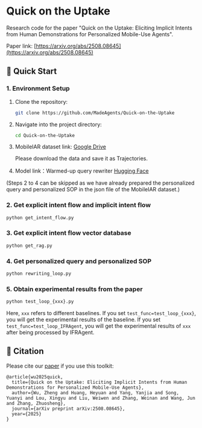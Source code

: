 # Quick on the Uptake

Research code for the paper "Quick on the Uptake: Eliciting Implicit Intents from Human Demonstrations for Personalized Mobile-Use Agents".

Paper link: [https://arxiv.org/abs/2508.08645](https://arxiv.org/abs/2508.08645)
## 🚀 Quick Start
### 1. Environment Setup
1. Clone the repository:
   ```bash
   git clone https://github.com/MadeAgents/Quick-on-the-Uptake
   ```
2. Navigate into the project directory:
   ```bash
   cd Quick-on-the-Uptake
   ```
3. MobileIAR dataset link: [Google Drive]()

   Please download the data and save it as Trajectories.

4. Model link：Warmed-up query rewriter [Hugging Face]()

(Steps 2 to 4 can be skipped as we have already prepared the personalized query and personalized SOP in the json file of the MobileIAR dataset.)

### 2. Get explicit intent flow and implicit intent flow
```bash
python get_intent_flow.py
```

### 3. Get explicit intent flow vector database
```bash
python get_rag.py
```

### 4. Get personalized query and personalized SOP 
```bash
python rewriting_loop.py
```

### 5. Obtain experimental results from the paper
```bash
python test_loop_{xxx}.py
```
Here, `xxx` refers to different baselines. If you set `test_func=test_loop_{xxx}`, you will get the experimental results of the baseline. If you set `test_func=test_loop_IFRAgent`, you will get the experimental results of `xxx` after being processed by IFRAgent.

## 📑 Citation

Please cite our [paper](https://arxiv.org/abs/2508.08645) if you use this toolkit:

```
@article{wu2025quick,
  title={Quick on the Uptake: Eliciting Implicit Intents from Human Demonstrations for Personalized Mobile-Use Agents},
  author={Wu, Zheng and Huang, Heyuan and Yang, Yanjia and Song, Yuanyi and Lou, Xingyu and Liu, Weiwen and Zhang, Weinan and Wang, Jun and Zhang, Zhuosheng},
  journal={arXiv preprint arXiv:2508.08645},
  year={2025}
}
``` 


